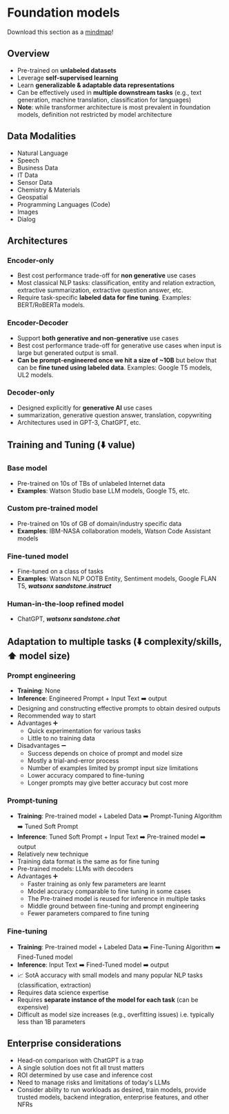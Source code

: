 # Foundation models

Download this section as a [mindmap](https://github.com/seillama-io/seillama-docs/releases/download/v0.1.36/foundation-models.pdf)!

## Overview

- Pre-trained on **unlabeled datasets**
- Leverage **self-supervised learning**
- Learn **generalizable & adaptable data representations**
- Can be effectively used in **multiple downstream tasks** (e.g., text generation, machine translation, classification for languages)
- **Note**: while transformer architecture is most prevalent in foundation models, definition not restricted by model architecture

## Data Modalities

- Natural Language
- Speech
- Business Data
- IT Data
- Sensor Data
- Chemistry & Materials
- Geospatial
- Programming Languages (Code)
- Images
- Dialog

## Architectures

### Encoder-only

- Best cost performance trade-off for **non generative** use cases
- Most classical NLP tasks: classification, entity and relation extraction, extractive summarization, extractive question answer, etc.
- Require task-specific **labeled data for fine tuning**. Examples: BERT/RoBERTa models.

### Encoder-Decoder

- Support **both generative and non-generative** use cases
- Best cost performance trade-off for generative use cases when input is large but generated output is small.
- **Can be prompt-engineered once we hit a size of ~10B** but below that can be **fine tuned using labeled data**. Examples: Google T5 models, UL2 models.

### Decoder-only

- Designed explicitly for **generative AI** use cases
- summarization, generative question answer, translation, copywriting
- Architectures used in GPT-3, ChatGPT, etc.

## Training and Tuning (⬇️ value)

### Base model 

- Pre-trained on 10s of TBs of unlabeled Internet data
- **Examples**: Watson Studio base LLM models, Google T5, etc.

### Custom pre-trained model

- Pre-trained on 10s of GB of domain/industry specific data
- **Examples**: IBM-NASA collaboration models, Watson Code Assistant models

### Fine-tuned model

- Fine-tuned on a class of tasks
- **Examples**: Watson NLP OOTB Entity, Sentiment models, Google FLAN T5, ***watsonx sandstone.instruct***

### Human-in-the-loop refined model

- ChatGPT, ***watsonx sandstone.chat***

## Adaptation to multiple tasks (⬇️ complexity/skills, ⬆️ model size)

### Prompt engineering

- **Training**: None
- **Inference**: Engineered Prompt + Input Text ➡️ output
- Designing and constructing effective prompts to obtain desired outputs
- Recommended way to start
- Advantages ➕
  - Quick experimentation for various tasks
  - Little to no training data
- Disadvantages ➖
  - Success depends on choice of prompt and model size
  - Mostly a trial-and-error process
  - Number of examples limited by prompt input size limitations
  - Lower accuracy compared to fine-tuning
  - Longer prompts may give better accuracy but cost more

### Prompt-tuning

- **Training**: Pre-trained model + Labeled Data ➡️ Prompt-Tuning Algorithm ➡️ Tuned Soft Prompt
- **Inference**: Tuned Soft Prompt + Input Text ➡️ Pre-trained model ➡️ output
- Relatively new technique
- Training data format is the same as for fine tuning
- Pre-trained models: LLMs with decoders
- Advantages ➕
  - Faster training as only few parameters are learnt
  - Model accuracy comparable to fine tuning in some cases
  - The Pre-trained model is reused for inference in multiple tasks
  - Middle ground between fine-tuning and prompt engineering
  - Fewer parameters compared to fine tuning

### Fine-tuning

- **Training**: Pre-trained model + Labeled Data ➡️ Fine-Tuning Algorithm ➡️ Fined-Tuned model
- **Inference**: Input Text ➡️ Fined-Tuned model ➡️ output
- 📈 SotA accuracy with small models and many popular NLP tasks (classification, extraction)
- Requires data science expertise 
- Requires **separate instance of the model for each task** (can be expensive)
- Difficult as model size increases (e.g., overfitting issues) i.e. typically less than 1B parameters

## Enterprise considerations

- Head-on comparison with ChatGPT is a trap
- A single solution does not fit all trust matters
- ROI determined by use case and inference cost
- Need to manage risks and limitations of today's LLMs
- Consider ability to run workloads as desired, train models, provide trusted models, backend integration, enterprise features, and other NFRs

